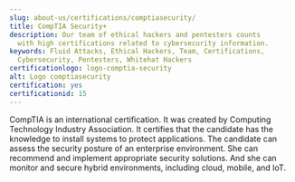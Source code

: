 ```yaml
---
slug: about-us/certifications/comptiasecurity/
title: CompTIA Security+
description: Our team of ethical hackers and pentesters counts
  with high certifications related to cybersecurity information.
keywords: Fluid Attacks, Ethical Hackers, Team, Certifications,
  Cybersecurity, Pentesters, Whitehat Hackers
certificationlogo: logo-comptia-security
alt: Logo comptiasecurity
certification: yes
certificationid: 15
---
```


CompTIA is an international certification. It was created by Computing
Technology Industry Association. It certifies that the candidate has the
knowledge to install systems to protect applications. The candidate can
assess the security posture of an enterprise environment. She can
recommend and implement appropriate security solutions. And she can
monitor and secure hybrid environments, including cloud, mobile, and
IoT.
